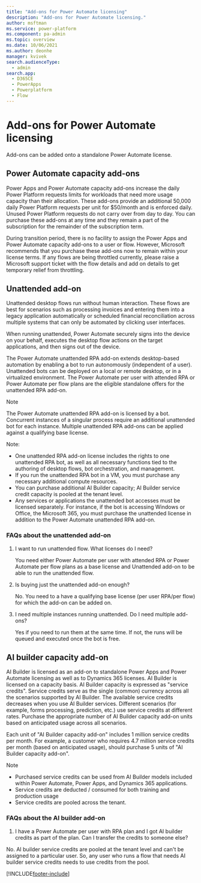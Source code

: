 ```yaml
---
title: "Add-ons for Power Automate licensing"
description: "Add-ons for Power Automate licensing."
author: msftman
ms.service: power-platform
ms.component: pa-admin
ms.topic: overview
ms.date: 10/06/2021
ms.author: deonhe
manager: kvivek
search.audienceType: 
  - admin
search.app:
  - D365CE
  - PowerApps
  - Powerplatform
  - Flow
---
```


# Add-ons for Power Automate licensing

Add-ons can be added onto a standalone Power Automate license.

## Power Automate capacity add-ons

Power Apps and Power Automate capacity add-ons increase the daily Power Platform requests limits for workloads that need more usage capacity than their allocation. These add-ons provide an additional 50,000 daily Power Platform requests per unit for $50/month and is enforced daily. Unused Power Platform requests do not carry over from day to day. You can purchase these add-ons at any time and they remain a part of the subscription for the remainder of the subscription term.

During transition period, there is no facility to assign the Power Apps and Power Automate capacity add-ons to a user or flow. However, Microsoft recommends that you purchase these add-ons now to remain within your license terms. If any flows are being throttled currently, please raise a Microsoft support ticket with the flow details and add on details to get temporary relief from throttling. 

## Unattended add-on

Unattended desktop flows run without human interaction. These flows are best for scenarios such as processing invoices and entering them into a legacy application automatically or scheduled financial reconciliation across multiple systems that can only be automated by clicking user interfaces.

When running unattended, Power Automate securely signs into the device on your behalf, executes the desktop flow actions on the target applications, and then signs out of the device.

The Power Automate unattended RPA add-on extends desktop-based automation by enabling a bot to run autonomously (independent of a user). Unattended bots can be deployed on a local or remote desktop, or in a virtualized environment. The Power Automate per user with attended RPA or Power Automate per flow plans are the eligible standalone offers for the unattended RPA add-on.

>[!NOTE]
>The Power Automate unattended RPA add-on is licensed by a bot. Concurrent instances of a singular process require an additional unattended bot for each instance. Multiple unattended RPA add-ons can be applied against a qualifying base license.

Note:

- One unattended RPA add-on license includes the rights to one unattended RPA bot, as well as all necessary functions tied to the authoring of  desktop flows, bot orchestration, and management.
- If you run the unattended RPA bot in a VM, you must purchase any necessary additional compute resources.
- You can purchase additional AI Builder capacity; AI Builder service credit capacity is pooled at the tenant level.
- Any services or applications the unattended bot accesses must be licensed separately. For instance, if the bot is accessing Windows or Office, the Microsoft 365, you must purchase the unattended license in addition to the Power Automate unattended RPA add-on.

### FAQs about the unattended add-on

1. I want to run unattended flow. What licenses do I need?

   You need either Power Automate per user with attended RPA or Power Automate per flow plans as a base license and Unattended add-on to be able to run the unattended flow.
1. Is buying just the unattended add-on enough?

   No. You need to a have a qualifying base license (per user RPA/per flow) for which the add-on can be added on.
1. I need multiple instances running unattended. Do I need multiple add-ons?

   Yes if you need to run them at the same time. If not, the runs will be queued and executed once the bot is free.

## AI builder capacity add-on

AI Builder is licensed as an add-on to standalone Power Apps and Power Automate licensing as well as to Dynamics 365 licenses. AI Builder is licensed on a capacity basis. AI Builder capacity is expressed as "service credits". Service credits serve as the single (common) currency across all the scenarios supported by AI Builder. The available service credits decreases when you use AI Builder services. Different scenarios (for example, forms processing, prediction, etc.) use service credits at different rates. Purchase the appropriate number of AI Builder capacity add-on units based on anticipated usage across all scenarios.

Each unit of "AI Builder capacity add-on" includes 1 million service credits per month. For example, a customer who requires 4.7 million service credits per month (based on anticipated usage), should purchase 5 units of "AI Builder capacity add-on".

>[!NOTE]
>
> - Purchased service credits can be used from AI Builder models included within Power Automate, Power Apps, and Dynamics 365 applications.
> - Service credits are deducted / consumed for both training and production usage
> - Service credits are pooled across the tenant.

### FAQs about the AI builder add-on

1. I have a Power Automate per user with RPA plan and I got AI builder credits as part of the plan. Can I transfer the credits to someone else?

No. AI builder service credits are pooled at the tenant level and can't be assigned to a particular user. So, any user who runs a flow that needs AI builder service credits needs to use credits from the pool.

[!INCLUDE[footer-include](../../includes/footer-banner.md)]
